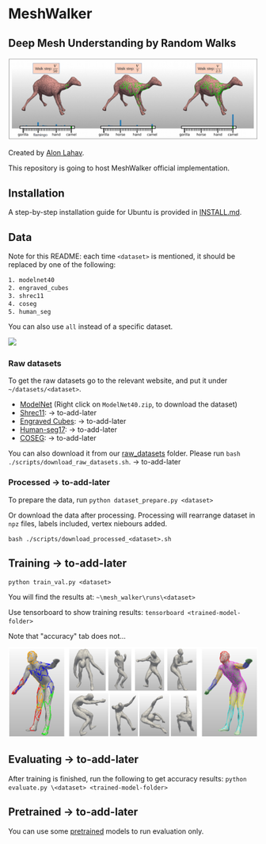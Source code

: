# MeshWalker
## Deep Mesh Understanding by Random Walks
<img src='/doc/images/teaser_fig.png'>

Created by [Alon Lahav](mailto:alon.lahav2@gmail.com).

This repository is going to host MeshWalker official implementation.

## Installation
A step-by-step installation guide for Ubuntu is provided in [INSTALL.md](./INSTALL.md).

## Data
Note for this README: each time `<dataset>` is mentioned, 
it should be replaced by one of the following:

```
1. modelnet40
2. engraved_cubes
3. shrec11
4. coseg
5. human_seg
```

You can also use `all` instead of a specific dataset.

<img src='/doc/images/segmentaion.gif'>

### Raw datasets
To get the raw datasets go to the relevant website, 
and put it under `~/datasets/<dataset>`. 
- [ModelNet](https://modelnet.cs.princeton.edu/)
  (Right click on `ModelNet40.zip`, to download the dataset) 
- [Shrec11](): -> to-add-later
- [Engraved Cubes](): -> to-add-later
- [Human-seg17](): -> to-add-later
- [COSEG](): -> to-add-later

You can also download it from our [raw_datasets]() folder.
Please run `bash ./scripts/download_raw_datasets.sh`. -> to-add-later


### Processed -> to-add-later
To prepare the data, run `python dataset_prepare.py <dataset>`

Or download the data after processing. 
Processing will rearrange dataset in `npz` files, labels included, vertex niebours added.
```
bash ./scripts/download_processed_<dataset>.sh
```
 
## Training -> to-add-later
```
python train_val.py <dataset>
```
You will find the results at: `~\mesh_walker\runs\<dataset>`

Use tensorboard to show training results: `tensorboard <trained-model-folder>`

Note that "accuracy" tab does not...

<img src='/doc/images/2nd_fig.png'>

## Evaluating -> to-add-later
After training is finished, run the following to get accuracy results: `python evaluate.py \<dataset> <trained-model-folder>`

## Pretrained -> to-add-later
You can use some [pretrained](https://technionmail-my.sharepoint.com/personal/alon_lahav_campus_technion_ac_il/_layouts/15/onedrive.aspx?id=%2Fpersonal%2Falon%5Flahav%5Fcampus%5Ftechnion%5Fac%5Fil%2FDocuments%2Fmesh%5Fwalker%2Fpretrained)  models to run evaluation only. 

